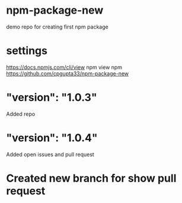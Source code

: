 # npm-package-new
demo repo for creating first npm package

# settings
https://docs.npmjs.com/cli/view
npm view npm https://github.com/cpgupta33/npm-package-new

# "version": "1.0.3"
Added repo


# "version": "1.0.4"
Added open issues and pull request

# Created new branch for show pull request